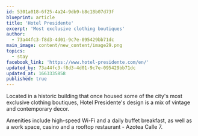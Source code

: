 ```yaml
---
id: 5301a018-6f25-4a24-9db9-b8c18b07d73f
blueprint: article
title: 'Hotel Presidente'
excerpt: 'Most exclusive clothing boutiques'
author:
  - 73a44fc3-f8d3-4d01-9c7e-095429bb71dc
main_image: content/new_content/image29.png
topics:
  - stay
facebook_link: 'https://www.hotel-presidente.com/en/'
updated_by: 73a44fc3-f8d3-4d01-9c7e-095429bb71dc
updated_at: 1663335858
published: true
---
```

Located in a historic building that once housed some of the city's most exclusive clothing boutiques, Hotel Presidente's design is a mix of vintage and contemporary decor.

Amenities include high-speed Wi-Fi and a daily buffet breakfast, as well as a work space, casino and a rooftop restaurant - Azotea Calle 7.
